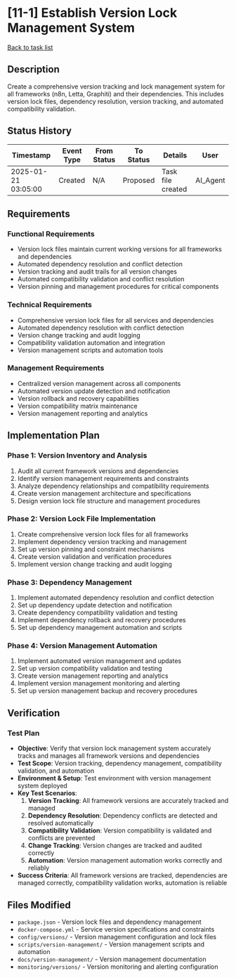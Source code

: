 # [11-1] Establish Version Lock Management System

[Back to task list](./tasks.md)

## Description

Create a comprehensive version tracking and lock management system for all frameworks (n8n, Letta, Graphiti) and their dependencies. This includes version lock files, dependency resolution, version tracking, and automated compatibility validation.

## Status History

| Timestamp | Event Type | From Status | To Status | Details | User |
|-----------|------------|-------------|-----------|---------|------|
| 2025-01-21 03:05:00 | Created | N/A | Proposed | Task file created | AI_Agent |

## Requirements

### Functional Requirements
- Version lock files maintain current working versions for all frameworks and dependencies
- Automated dependency resolution and conflict detection
- Version tracking and audit trails for all version changes
- Automated compatibility validation and conflict resolution
- Version pinning and management procedures for critical components

### Technical Requirements
- Comprehensive version lock files for all services and dependencies
- Automated dependency resolution with conflict detection
- Version change tracking and audit logging
- Compatibility validation automation and integration
- Version management scripts and automation tools

### Management Requirements
- Centralized version management across all components
- Automated version update detection and notification
- Version rollback and recovery capabilities
- Version compatibility matrix maintenance
- Version management reporting and analytics

## Implementation Plan

### Phase 1: Version Inventory and Analysis
1. Audit all current framework versions and dependencies
2. Identify version management requirements and constraints
3. Analyze dependency relationships and compatibility requirements
4. Create version management architecture and specifications
5. Design version lock file structure and management procedures

### Phase 2: Version Lock File Implementation
1. Create comprehensive version lock files for all frameworks
2. Implement dependency version tracking and management
3. Set up version pinning and constraint mechanisms
4. Create version validation and verification procedures
5. Implement version change tracking and audit logging

### Phase 3: Dependency Management
1. Implement automated dependency resolution and conflict detection
2. Set up dependency update detection and notification
3. Create dependency compatibility validation and testing
4. Implement dependency rollback and recovery procedures
5. Set up dependency management automation and scripts

### Phase 4: Version Management Automation
1. Implement automated version management and updates
2. Set up version compatibility validation and testing
3. Create version management reporting and analytics
4. Implement version management monitoring and alerting
5. Set up version management backup and recovery procedures

## Verification

### Test Plan
- **Objective**: Verify that version lock management system accurately tracks and manages all framework versions and dependencies
- **Test Scope**: Version tracking, dependency management, compatibility validation, and automation
- **Environment & Setup**: Test environment with version management system deployed
- **Key Test Scenarios**:
  1. **Version Tracking**: All framework versions are accurately tracked and managed
  2. **Dependency Resolution**: Dependency conflicts are detected and resolved automatically
  3. **Compatibility Validation**: Version compatibility is validated and conflicts are prevented
  4. **Change Tracking**: Version changes are tracked and audited correctly
  5. **Automation**: Version management automation works correctly and reliably
- **Success Criteria**: All framework versions are tracked, dependencies are managed correctly, compatibility validation works, automation is reliable

## Files Modified

- `package.json` - Version lock files and dependency management
- `docker-compose.yml` - Service version specifications and constraints
- `config/versions/` - Version management configuration and lock files
- `scripts/version-management/` - Version management scripts and automation
- `docs/version-management/` - Version management documentation
- `monitoring/versions/` - Version monitoring and alerting configuration
